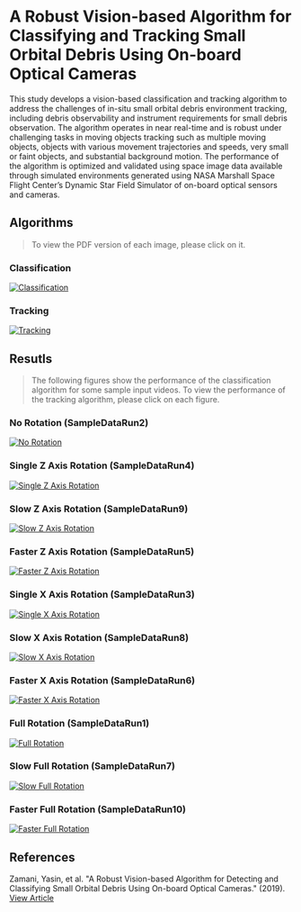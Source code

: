 # A Robust Vision-based Algorithm for Classifying and Tracking Small Orbital Debris Using On-board Optical Cameras
This study develops a vision-based classification and tracking algorithm to address the challenges of in-situ small orbital debris environment tracking, including debris observability and instrument requirements for small debris observation. The algorithm operates in near real-time and is robust under challenging tasks in moving objects tracking such as multiple moving objects, objects with various movement trajectories and speeds, very small or faint objects, and substantial background motion. The performance of the algorithm is optimized and validated using space image data available through simulated environments generated using NASA Marshall Space Flight Center’s Dynamic Star Field Simulator of on-board optical sensors and cameras.

## Algorithms
> To view the PDF version of each image, please click on it.
### Classification
[![Classification](assets/algorithms/classification.png "Classification")](assets/algorithms/classification.pdf)
### Tracking
[![Tracking](assets/algorithms/tracking.png "Tracking")](assets/algorithms/tracking.pdf)

## Resutls
> The following figures show the performance of the classification algorithm for some sample input videos. To view the performance of the tracking algorithm, please click on each figure.
### No Rotation (SampleDataRun2)
[![No Rotation](assets/results/SampleDataRun2-d-1-c-1000-tm-1-ta-1-rc-1-ra-0/classification-confusion-matrix-ul-1.png "No Rotation")](https://youtu.be/Dc5PuvFrSg0)
### Single Z Axis Rotation (SampleDataRun4)
[![Single Z Axis Rotation](assets/results/SampleDataRun4-d-1-c-1000-tm-1-ta-1-rc-1-ra-0/classification-confusion-matrix-ul-1.png "Single Z Axis Rotation")](https://youtu.be/MINUTONbF7E)
### Slow Z Axis Rotation (SampleDataRun9)
[![Slow Z Axis Rotation](assets/results/SampleDataRun9-d-1-c-1000-tm-1-ta-1-rc-1-ra-0/classification-confusion-matrix-ul-1.png "Slow Z Axis Rotation")](https://youtu.be/fxTmYhwb43Y)
### Faster Z Axis Rotation (SampleDataRun5)
[![Faster Z Axis Rotation](assets/results/SampleDataRun5-d-1-c-1000-tm-1-ta-1-rc-1-ra-0/classification-confusion-matrix-ul-1.png "Faster Z Axis Rotation")](https://youtu.be/aKHtzXaMWAY)
### Single X Axis Rotation (SampleDataRun3)
[![Single X Axis Rotation](assets/results/SampleDataRun3-d-1-c-1000-tm-1-ta-1-rc-1-ra-0/classification-confusion-matrix-ul-1.png "Single X Axis Rotation")](https://youtu.be/v9ue5KQiNmA)
### Slow X Axis Rotation (SampleDataRun8)
[![Slow X Axis Rotation](assets/results/SampleDataRun8-d-1-c-1000-tm-1-ta-1-rc-1-ra-0/classification-confusion-matrix-ul-1.png "Slow X Axis Rotation")](https://youtu.be/tgQajvqF-38)
### Faster X Axis Rotation (SampleDataRun6)
[![Faster X Axis Rotation](assets/results/SampleDataRun6-d-1-c-1000-tm-1-ta-1-rc-1-ra-0/classification-confusion-matrix-ul-1.png "Faster X Axis Rotation")](https://youtu.be/THvWsD3J4SI)
### Full Rotation (SampleDataRun1)
[![Full Rotation](assets/results/SampleDataRun1-d-1-c-1000-tm-1-ta-1-rc-1-ra-0/classification-confusion-matrix-ul-1.png "Full Rotation")](https://youtu.be/VFNVB4zX9Qk)
### Slow Full Rotation (SampleDataRun7)
[![Slow Full Rotation](assets/results/SampleDataRun7-d-1-c-1000-tm-1-ta-1-rc-1-ra-0/classification-confusion-matrix-ul-1.png "Slow Full Rotation")](https://youtu.be/Pe9l5cb6sLg)
### Faster Full Rotation (SampleDataRun10)
[![Faster Full Rotation](assets/results/SampleDataRun10-d-1-c-1000-tm-1-ta-1-rc-1-ra-0/classification-confusion-matrix-ul-1.png "Faster Full Rotation")](https://youtu.be/sP8S-DTxj2E)

## References
Zamani, Yasin, et al. "A Robust Vision-based Algorithm for Detecting and Classifying Small Orbital Debris Using On-board Optical Cameras." (2019). [View Article](https://ntrs.nasa.gov/search.jsp?R=20190032383)
